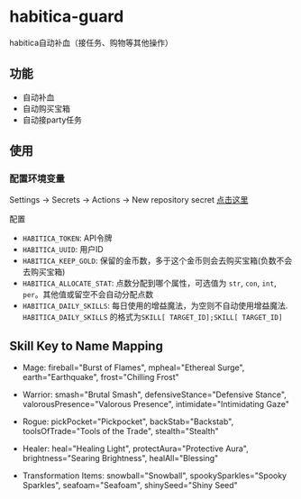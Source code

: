 # habitica-guard
habitica自动补血（接任务、购物等其他操作）

## 功能
+ 自动补血
+ 自动购买宝箱
+ 自动接party任务

## 使用
### 配置环境变量
Settings -> Secrets -> Actions -> New repository secret
[点击这里](../../settings/secrets/actions/new)

配置
+ `HABITICA_TOKEN`: API令牌
+ `HABITICA_UUID`: 用户ID
+ `HABITICA_KEEP_GOLD`: 保留的金币数，多于这个金币则会去购买宝箱(负数不会去购买宝箱)
+ `HABITICA_ALLOCATE_STAT`: 点数分配到哪个属性，可选值为 `str`, `con`, `int`, `per`。其他值或留空不会自动分配点数
+ `HABITICA_DAILY_SKILLS`: 每日使用的增益魔法，为空则不自动使用增益魔法. `HABITICA_DAILY_SKILLS` 的格式为`SKILL[ TARGET_ID];SKILL[ TARGET_ID]` 

## Skill Key to Name Mapping

+ Mage: fireball="Burst of Flames", mpheal="Ethereal Surge", earth="Earthquake", frost="Chilling Frost"

+ Warrior: smash="Brutal Smash", defensiveStance="Defensive Stance", valorousPresence="Valorous Presence", intimidate="Intimidating Gaze"

+ Rogue: pickPocket="Pickpocket", backStab="Backstab", toolsOfTrade="Tools of the Trade", stealth="Stealth"

+ Healer: heal="Healing Light", protectAura="Protective Aura", brightness="Searing Brightness", healAll="Blessing"

+ Transformation Items: snowball="Snowball", spookySparkles="Spooky Sparkles", seafoam="Seafoam", shinySeed="Shiny Seed"
